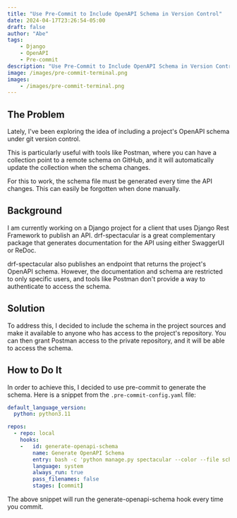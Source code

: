 ```yaml
---
title: "Use Pre-Commit to Include OpenAPI Schema in Version Control"
date: 2024-04-17T23:26:54-05:00
draft: false
author: "Abe"
tags:
    - Django
    - OpenAPI
    - Pre-commit
description: "Use Pre-Commit to Include OpenAPI Schema in Version Control"
image: /images/pre-commit-terminal.png
images: 
    - /images/pre-commit-terminal.png
---
```


## The Problem

Lately, I've been exploring the idea of including a project's OpenAPI schema
under git version control.

This is particularly useful with tools like Postman, where you can have a
collection point to a remote schema on GitHub, and it will automatically update
the collection when the schema changes.

For this to work, the schema file must be generated every time the API changes.
This can easily be forgotten when done manually.

## Background

I am currently working on a Django project for a client that uses Django Rest
Framework to publish an API. drf-spectacular is a great complementary package
that generates documentation for the API using either SwaggerUI or ReDoc.

drf-spectacular also publishes an endpoint that returns the project's OpenAPI
schema. However, the documentation and schema are restricted to only specific
users, and tools like Postman don't provide a way to authenticate to access the
schema.

## Solution

To address this, I decided to include the schema in the project sources and
make it available to anyone who has access to the project's repository. You can
then grant Postman access to the private repository, and it will be able to
access the schema.

## How to Do It

In order to achieve this, I decided to use pre-commit to generate the schema.
Here is a snippet from the `.pre-commit-config.yaml` file:

```yaml
default_language_version:
  python: python3.11

repos:
  - repo: local
    hooks:
    -   id: generate-openapi-schema
        name: Generate OpenAPI Schema
        entry: bash -c 'python manage.py spectacular --color --file schema.yml --validate --fail-on-warn && git add schema.yml'
        language: system
        always_run: true
        pass_filenames: false
        stages: [commit]
```

The above snippet will run the generate-openapi-schema hook every time you commit.
